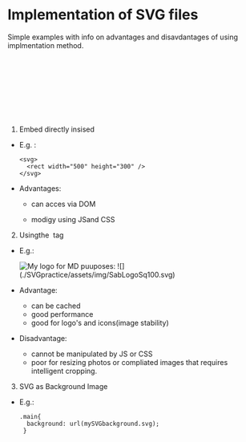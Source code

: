 # Implementation of SVG files

Simple examples with info on advantages and disavdantages of using implmentation method.

1. Embed directly insised <svg> tags

- E.g. :

      <svg>
        <rect width="500" height="300" />
      </svg>

- Advantages:

  - can acces via DOM

  - modigy using JSand CSS

2. Usingthe <img> tag

- E.g.:

  <img src= ./SVGpractice/assets/img/SabLogoSq100.svg  alt="My logo">
  for MD puuposes:
  ![](./SVGpractice/assets/img/SabLogoSq100.svg)

- Advantage:

  - can be cached
  - good performance
  - good for logo's and icons(image stability)

- Disadvantage:

  - cannot be manipulated by JS or CSS
  - poor for resizing photos or compliated images that requires intelligent cropping.

3. SVG as Background Image

- E.g.:

      .main{
        background: url(mySVGbackground.svg);
       }
